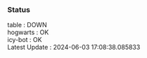### Status


table : DOWN  
hogwarts : OK  
icy-bot : OK  
Latest Update : 2024-06-03 17:08:38.085833
